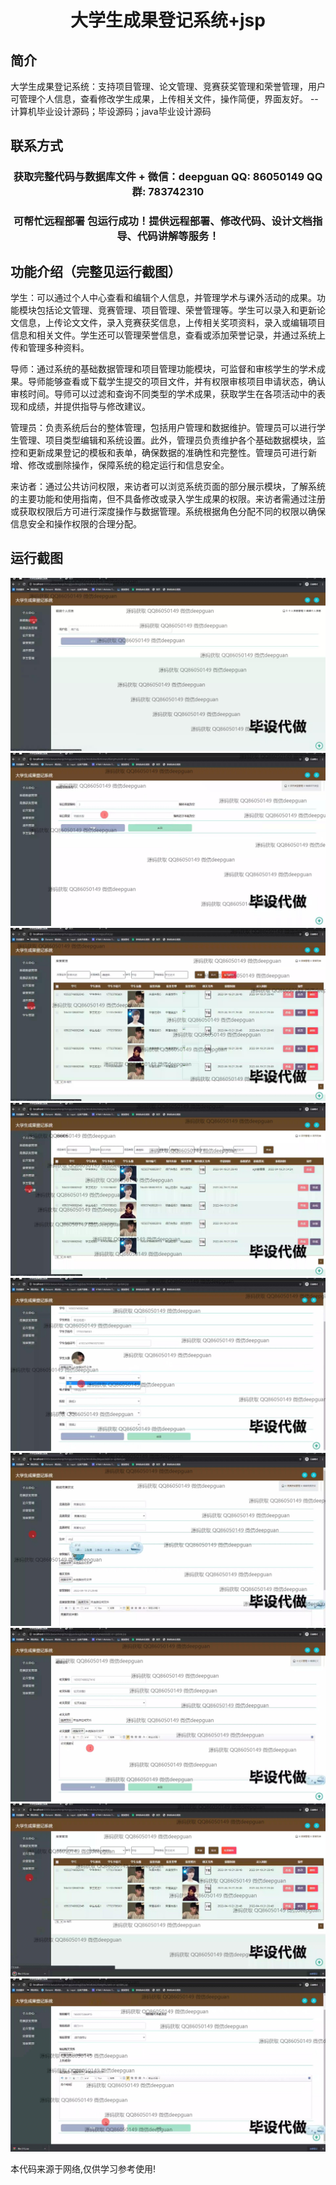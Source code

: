 <p><h1 align="center">大学生成果登记系统+jsp</h1></p>

## 简介
大学生成果登记系统：支持项目管理、论文管理、竞赛获奖管理和荣誉管理，用户可管理个人信息，查看修改学生成果，上传相关文件，操作简便，界面友好。    --计算机毕业设计源码；毕设源码；java毕业设计源码


## 联系方式
<p><h3 align="center">获取完整代码与数据库文件 + 微信：deepguan QQ: 86050149 QQ群: 783742310</h3></p>
<p><h3 align="center">可帮忙远程部署 包运行成功！提供远程部署、修改代码、设计文档指导、代码讲解等服务！</h3></p>

## 功能介绍（完整见运行截图）
学生：可以通过个人中心查看和编辑个人信息，并管理学术与课外活动的成果。功能模块包括论文管理、竞赛管理、项目管理、荣誉管理等。学生可以录入和更新论文信息，上传论文文件，录入竞赛获奖信息，上传相关奖项资料，录入或编辑项目信息和相关文件。学生还可以管理荣誉信息，查看或添加荣誉记录，并通过系统上传和管理多种资料。

导师：通过系统的基础数据管理和项目管理功能模块，可监督和审核学生的学术成果。导师能够查看或下载学生提交的项目文件，并有权限审核项目申请状态，确认审核时间。导师可以过滤和查询不同类型的学术成果，获取学生在各项活动中的表现和成绩，并提供指导与修改建议。

管理员：负责系统后台的整体管理，包括用户管理和数据维护。管理员可以进行学生管理、项目类型编辑和系统设置。此外，管理员负责维护各个基础数据模块，监控和更新成果登记的模板和表单，确保数据的准确性和完整性。管理员可进行新增、修改或删除操作，保障系统的稳定运行和信息安全。

来访者：通过公共访问权限，来访者可以浏览系统页面的部分展示模块，了解系统的主要功能和使用指南，但不具备修改或录入学生成果的权限。来访者需通过注册或获取权限后方可进行深度操作与数据管理。系统根据角色分配不同的权限以确保信息安全和操作权限的合理分配。


## 运行截图
![](img/001.jpg)
![](img/002.jpg)
![](img/003.jpg)
![](img/004.jpg)
![](img/005.jpg)
![](img/006.jpg)
![](img/007.jpg)
![](img/008.jpg)
![](img/009.jpg)

<p>本代码来源于网络,仅供学习参考使用!</p>
